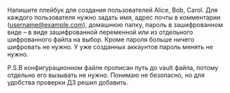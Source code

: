 Напишите плейбук для создания пользователей Alice, Bob, Carol. Для каждого пользователя нужно задать имя, адрес почты в комментарии (username@example.com), домашнюю папку, пароль в зашифрованном виде – в виде зашифрованной переменной или из отдельного шифрованного файла на выбор. Кроме пароля больше ничего шифровать не нужно. У уже созданных аккаунтов пароль менять не нужно.

P.S.В конфигурационном файле прописан путь до vault файла, потому отдельно его вызывать не нужно.
Понимаю не безопасно, но для удобства проверки ДЗ решил добавить.

